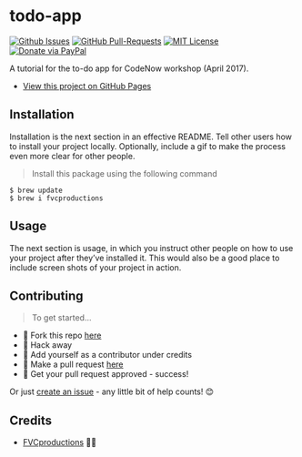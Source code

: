 # todo-app

[![Github Issues](https://img.shields.io/github/issues/fvcproductions/todo_app.svg?style=flat-square)](https://github.com/fvcproductions/todo_app/issues) [![GitHub  Pull-Requests](https://img.shields.io/github/issues-pr/fvcproductions/todo_app.svg?style=flat-square)](https://github.com/fvcproductions/todo_app/pulls) [![MIT License](http://img.shields.io/:license-mit-blue.svg?style=flat-square)](http://badges.mit-license.org) [![Donate via PayPal](https://img.shields.io/badge/Donate-PayPal-blue.svg?style=flat-square)](http://paypal.me/fvcproductions)

A tutorial for the to-do app for CodeNow workshop (April 2017).

- [View this project on GitHub Pages](http://fvcproductions.github.io/todo_app)

## Installation

Installation is the next section in an effective README. Tell other users how to install your project locally. Optionally, include a gif to make the process even more clear for other people.

> Install this package using the following command

```shell
$ brew update
$ brew i fvcproductions
```

## Usage

The next section is usage, in which you instruct other people on how to use your project after they’ve installed it. This would also be a good place to include screen shots of your project in action.

## Contributing

> To get started...

- 🍴 Fork this repo [here](https://github.com/fvcproductions/todo_app#fork-destination-box)
- 🔨 Hack away
- 👥 Add yourself as a contributor under credits
- 🔧 Make a pull request [here](https://github.com/fvcproductions/todo_app/compare)
- 🎉 Get your pull request approved - success!

Or just [create an issue](https://github.com/fvcproductions/todo_app/issues) - any little bit of help counts! 😊

## Credits

- [FVCproductions](http://fvcproductions.com) 🍓🍫
